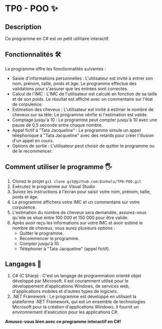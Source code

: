 # TP0 - POO ✨

## Description

Ce programme en C# est un petit utilitaire interactif.

## Fonctionnalités 🛠️

Le programme offre les fonctionnalités suivantes :
  - Saisie d'informations personnelles : L'utilisateur est invité à entrer son nom, prénom, taille, poids et âge. Le programme effectue des validations pour s'assurer que les entrées sont correctes.
  - Calcul de l'IMC : L'IMC de l'utilisateur est calculé en fonction de sa taille et de son poids. Le résultat est affiché avec un commentaire sur l'état de corpulence.
  - Estimation des cheveux : L'utilisateur est invité à estimer le nombre de cheveux sur sa tête. Le programme vérifie si l'estimation est valide.
  - Comptage jusqu'à 10 : Le programme peut compter jusqu'à 10 avec une pause de 0,5 seconde entre chaque nombre.
  - Appel fictif à "Tata Jacqueline" : Le programme simule un appel téléphonique à "Tata Jacqueline" avec des retards pour créer l'illusion d'un appel en cours.
  - Options de sortie : L'utilisateur peut choisir de quitter le programme ou de le recommencer.

## Comment utiliser le programme 🖐️

1. Clonez le projet `git clone git@github.com:Dinholu/TP0-POO.git`
2. Exécutez le programme sur Visual Studio
3. Suivez les instructions à l'écran pour saisir votre nom, prénom, taille, poids et âge.
4. Le programme affichera votre IMC et un commentaire sur votre corpulence.
5. L'estimation du nombre de cheveux sera demandée, assurez-vous qu'elle se situe entre 100 000 et 150 000 pour être valide.
6. Après avoir reçu les informations sur votre IMC et avoir estimé le nombre de cheveux, vous aurez plusieurs options :
   - Quitter le programme.
   - Recommencer le programme.
   - Compter jusqu'à 10.
   - Téléphoner à "Tata Jacqueline" (appel fictif).

## Langages 💭

  1. C# (C Sharp) : C'est un langage de programmation orienté objet développé par Microsoft. Il est couramment utilisé pour le développement d'applications Windows, de services web, d'applications mobiles et d'autres types de logiciels.
  2. .NET Framework : Le programme est développé en utilisant la plateforme .NET Framework, qui est un ensemble de technologies Microsoft pour la création d'applications Windows. Il fournit un environnement d'exécution pour les applications C#.

**Amusez-vous bien avec ce programme interactif en C#!**
